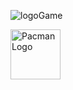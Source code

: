 
![logoGame](The-Knight-s-Journey-Videgame/images/intro.png)

<img src="The-Knight-s-Journey-Videgame/images/intro.png" alt="Pacman Logo" width="80px" height="80px">
